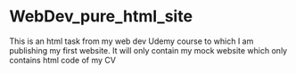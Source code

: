 # WebDev_pure_html_site
This is an html task from my web dev Udemy course to which I am publishing my first website. It will only contain my mock website which only contains html code of my CV

